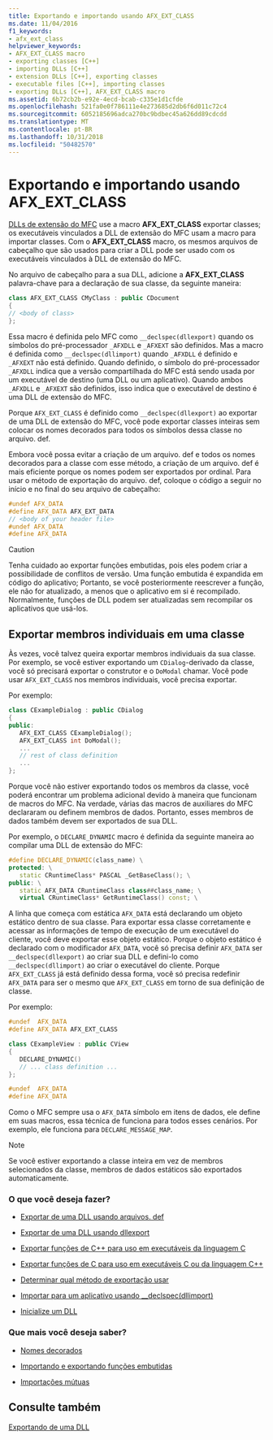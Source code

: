 ```yaml
---
title: Exportando e importando usando AFX_EXT_CLASS
ms.date: 11/04/2016
f1_keywords:
- afx_ext_class
helpviewer_keywords:
- AFX_EXT_CLASS macro
- exporting classes [C++]
- importing DLLs [C++]
- extension DLLs [C++], exporting classes
- executable files [C++], importing classes
- exporting DLLs [C++], AFX_EXT_CLASS macro
ms.assetid: 6b72cb2b-e92e-4ecd-bcab-c335e1d1cfde
ms.openlocfilehash: 521fa0e0f786111e4e273685d2db6f6d011c72c4
ms.sourcegitcommit: 6052185696adca270bc9bdbec45a626dd89cdcdd
ms.translationtype: MT
ms.contentlocale: pt-BR
ms.lasthandoff: 10/31/2018
ms.locfileid: "50482570"
---
```

# <a name="exporting-and-importing-using-afxextclass"></a>Exportando e importando usando AFX_EXT_CLASS

[DLLs de extensão do MFC](../build/extension-dlls-overview.md) use a macro **AFX_EXT_CLASS** exportar classes; os executáveis vinculados a DLL de extensão do MFC usam a macro para importar classes. Com o **AFX_EXT_CLASS** macro, os mesmos arquivos de cabeçalho que são usados para criar a DLL pode ser usado com os executáveis vinculados à DLL de extensão do MFC.

No arquivo de cabeçalho para a sua DLL, adicione a **AFX_EXT_CLASS** palavra-chave para a declaração de sua classe, da seguinte maneira:

```cpp
class AFX_EXT_CLASS CMyClass : public CDocument
{
// <body of class>
};
```

Essa macro é definida pelo MFC como `__declspec(dllexport)` quando os símbolos do pré-processador `_AFXDLL` e `_AFXEXT` são definidos. Mas a macro é definida como `__declspec(dllimport)` quando `_AFXDLL` é definido e `_AFXEXT` não está definido. Quando definido, o símbolo do pré-processador `_AFXDLL` indica que a versão compartilhada do MFC está sendo usada por um executável de destino (uma DLL ou um aplicativo). Quando ambos `_AFXDLL` e `_AFXEXT` são definidos, isso indica que o executável de destino é uma DLL de extensão do MFC.

Porque `AFX_EXT_CLASS` é definido como `__declspec(dllexport)` ao exportar de uma DLL de extensão do MFC, você pode exportar classes inteiras sem colocar os nomes decorados para todos os símbolos dessa classe no arquivo. def.

Embora você possa evitar a criação de um arquivo. def e todos os nomes decorados para a classe com esse método, a criação de um arquivo. def é mais eficiente porque os nomes podem ser exportados por ordinal. Para usar o método de exportação do arquivo. def, coloque o código a seguir no início e no final do seu arquivo de cabeçalho:

```cpp
#undef AFX_DATA
#define AFX_DATA AFX_EXT_DATA
// <body of your header file>
#undef AFX_DATA
#define AFX_DATA
```

> [!CAUTION]
>  Tenha cuidado ao exportar funções embutidas, pois eles podem criar a possibilidade de conflitos de versão. Uma função embutida é expandida em código do aplicativo; Portanto, se você posteriormente reescrever a função, ele não for atualizado, a menos que o aplicativo em si é recompilado. Normalmente, funções de DLL podem ser atualizadas sem recompilar os aplicativos que usá-los.

## <a name="exporting-individual-members-in-a-class"></a>Exportar membros individuais em uma classe

Às vezes, você talvez queira exportar membros individuais da sua classe. Por exemplo, se você estiver exportando um `CDialog`-derivado da classe, você só precisará exportar o construtor e o `DoModal` chamar. Você pode usar `AFX_EXT_CLASS` nos membros individuais, você precisa exportar.

Por exemplo:

```cpp
class CExampleDialog : public CDialog
{
public:
   AFX_EXT_CLASS CExampleDialog();
   AFX_EXT_CLASS int DoModal();
   ...
   // rest of class definition
   ...
};
```

Porque você não estiver exportando todos os membros da classe, você poderá encontrar um problema adicional devido à maneira que funcionam de macros do MFC. Na verdade, várias das macros de auxiliares do MFC declararam ou definem membros de dados. Portanto, esses membros de dados também devem ser exportados de sua DLL.

Por exemplo, o `DECLARE_DYNAMIC` macro é definida da seguinte maneira ao compilar uma DLL de extensão do MFC:

```cpp
#define DECLARE_DYNAMIC(class_name) \
protected: \
   static CRuntimeClass* PASCAL _GetBaseClass(); \
public: \
   static AFX_DATA CRuntimeClass class##class_name; \
   virtual CRuntimeClass* GetRuntimeClass() const; \
```

A linha que começa com estática `AFX_DATA` está declarando um objeto estático dentro de sua classe. Para exportar essa classe corretamente e acessar as informações de tempo de execução de um executável do cliente, você deve exportar esse objeto estático. Porque o objeto estático é declarado com o modificador `AFX_DATA`, você só precisa definir `AFX_DATA` ser `__declspec(dllexport)` ao criar sua DLL e defini-lo como `__declspec(dllimport)` ao criar o executável do cliente. Porque `AFX_EXT_CLASS` já está definido dessa forma, você só precisa redefinir `AFX_DATA` para ser o mesmo que `AFX_EXT_CLASS` em torno de sua definição de classe.

Por exemplo:

```cpp
#undef  AFX_DATA
#define AFX_DATA AFX_EXT_CLASS

class CExampleView : public CView
{
   DECLARE_DYNAMIC()
   // ... class definition ...
};

#undef  AFX_DATA
#define AFX_DATA
```

Como o MFC sempre usa o `AFX_DATA` símbolo em itens de dados, ele define em suas macros, essa técnica de funciona para todos esses cenários. Por exemplo, ele funciona para `DECLARE_MESSAGE_MAP`.

> [!NOTE]
>  Se você estiver exportando a classe inteira em vez de membros selecionados da classe, membros de dados estáticos são exportados automaticamente.

### <a name="what-do-you-want-to-do"></a>O que você deseja fazer?

- [Exportar de uma DLL usando arquivos. def](../build/exporting-from-a-dll-using-def-files.md)

- [Exportar de uma DLL usando dllexport](../build/exporting-from-a-dll-using-declspec-dllexport.md)

- [Exportar funções de C++ para uso em executáveis da linguagem C](../build/exporting-cpp-functions-for-use-in-c-language-executables.md)

- [Exportar funções de C para uso em executáveis C ou da linguagem C++](../build/exporting-c-functions-for-use-in-c-or-cpp-language-executables.md)

- [Determinar qual método de exportação usar](../build/determining-which-exporting-method-to-use.md)

- [Importar para um aplicativo usando __declspec(dllimport)](../build/importing-into-an-application-using-declspec-dllimport.md)

- [Inicialize um DLL](../build/run-time-library-behavior.md#initializing-a-dll)

### <a name="what-do-you-want-to-know-more-about"></a>Que mais você deseja saber?

- [Nomes decorados](../build/reference/decorated-names.md)

- [Importando e exportando funções embutidas](../build/importing-and-exporting-inline-functions.md)

- [Importações mútuas](../build/mutual-imports.md)

## <a name="see-also"></a>Consulte também

[Exportando de uma DLL](../build/exporting-from-a-dll.md)
